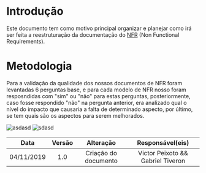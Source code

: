 # Introdução
Este documento tem como motivo principal organizar e planejar como irá ser feita a reestruturação da documentação do [NFR](https://requisitos-de-software.github.io/2019.2-Shazam/modelagem/NFR/) (Non Functional Requirements).

# Metodologia

Para a validação da qualidade dos nossos documentos de NFR foram levantadas 6 perguntas base, e para cada modelo de NFR nosso foram resposndidas com "sim" ou "não" para estas perguntas, posteriormente, caso fosse respondido "não" na pergunta anterior, era analizado qual o nível do impacto que causaria a falta de determinado aspecto, por último, se tem quais são os aspectos para serem melhorados.

![asdasd](https://raw.githubusercontent.com/Requisitos-de-Software/2019.2-Shazam/master/docs/assets/img/NFR/nfr_1.png)
![sdasd](https://raw.githubusercontent.com/Requisitos-de-Software/2019.2-Shazam/master/docs/assets/img/NFR/nfr_2.png)

|Data|Versão|Alteração|Responsável(eis)|
|:--:|:----:|:-------:|:---:|
| 04/11/2019 | 1.0 | Criação do documento | Victor Peixoto && Gabriel Tiveron |
